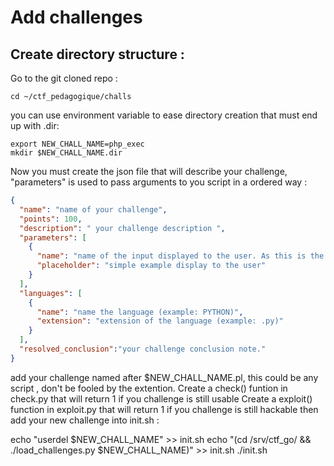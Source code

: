 # Add  challenges


## Create directory structure  :

Go to the git cloned repo :

    cd ~/ctf_pedagogique/challs
you can use environment variable to ease directory creation  that must end up with .dir:

    export NEW_CHALL_NAME=php_exec
    mkdir $NEW_CHALL_NAME.dir
Now you must create the json file that will describe your challenge,
"parameters" is used to pass arguments to you script in a ordered way :

```json
{
  "name": "name of your challenge",
  "points": 100,
  "description": " your challenge description ",
  "parameters": [
    {
      "name": "name of the input displayed to the user. As this is the first parameter, this will be passed as first argv to your challenge script",
      "placeholder": "simple example display to the user"
    }
  ],
  "languages": [
    {
      "name": "name the language (example: PYTHON)",
      "extension": "extension of the language (example: .py)"
    }
  ],
  "resolved_conclusion":"your challenge conclusion note."
}
```

add your challenge named after $NEW_CHALL_NAME.pl, this could be any script , don't be fooled by the extention.
Create a check() funtion in  check.py that will return 1 if you challenge is still usable
Create a exploit() function in exploit.py that will return 1 if you challenge is still hackable
then add your new challenge into init.sh :
  
  echo "userdel $NEW_CHALL_NAME" >> init.sh
  echo "(cd /srv/ctf_go/ && ./load_challenges.py $NEW_CHALL_NAME)" >> init.sh
  ./init.sh    
    
